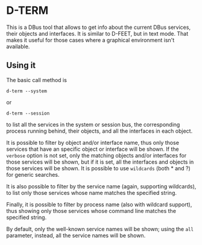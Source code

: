 # D-TERM

This is a DBus tool that allows to get info about the current DBus services,
their objects and interfaces. It is similar to D-FEET, but in text mode. That
makes it useful for those cases where a graphical environment isn't available.

## Using it

The basic call method is

    d-term --system

or

    d-term --session

to list all the services in the system or session bus, the corresponding process
running behind, their objects, and all the interfaces in each object.

It is possible to filter by object and/or interface name, thus only those services
that have an specific object or interface will be shown. If the `verbose` option
is not set, only the matching objects and/or interfaces for those services will
be shown, but if it is set, all the interfaces and objects in those services
will be shown. It is possible to use `wildcards` (both * and ?) for generic
searches.

It is also possible to filter by the service name (again, supporting wildcards),
to list only those services whose name matches the specified string.

Finally, it is possible to filter by process name (also with wildcard support),
thus showing only those services whose command line matches the specified string.

By default, only the well-known service names will be shown; using the `all`
parameter, instead, all the service names will be shown.
